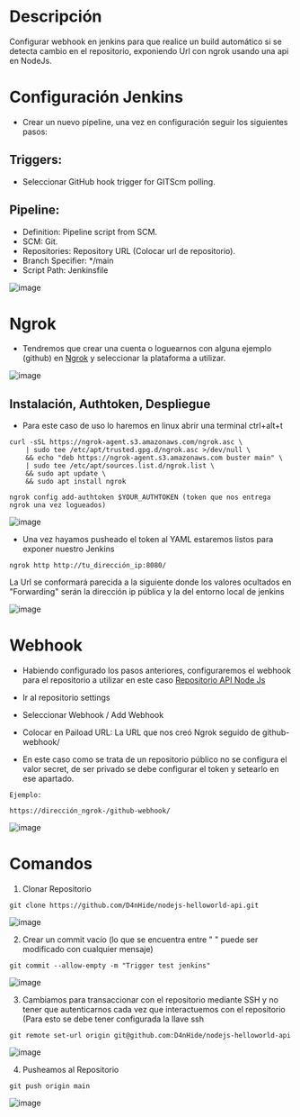 # Descripción
Configurar webhook en jenkins para que realice un build automático si se detecta cambio en el repositorio, exponiendo Url con ngrok usando una api en NodeJs.

# Configuración Jenkins

- Crear un nuevo pipeline, una vez en configuración seguir los siguientes pasos:
## Triggers:
- Seleccionar GitHub hook trigger for GITScm polling.
## Pipeline:  
- Definition: Pipeline script from SCM.
- SCM: Git.
- Repositories: Repository URL (Colocar url de repositorio).
- Branch Specifier: */main
- Script Path: Jenkinsfile

![image](https://github.com/user-attachments/assets/2bdd5a34-b3ac-4070-acce-a943f35e8378)

# Ngrok

- Tendremos que crear una cuenta o loguearnos con alguna ejemplo (github) en [Ngrok](https://ngrok.com) y seleccionar la plataforma a utilizar.

![image](https://github.com/user-attachments/assets/005073fe-b21a-43e1-964d-3607b5361242)

## Instalación, Authtoken, Despliegue

- Para este caso de uso lo haremos en linux abrir una terminal ctrl+alt+t

```
curl -sSL https://ngrok-agent.s3.amazonaws.com/ngrok.asc \
	| sudo tee /etc/apt/trusted.gpg.d/ngrok.asc >/dev/null \
	&& echo "deb https://ngrok-agent.s3.amazonaws.com buster main" \
	| sudo tee /etc/apt/sources.list.d/ngrok.list \
	&& sudo apt update \
	&& sudo apt install ngrok
```

```
ngrok config add-authtoken $YOUR_AUTHTOKEN (token que nos entrega ngrok una vez logueados)
```

![image](https://github.com/user-attachments/assets/9cca0fa0-1909-4747-9013-12448f7cc8cc)

- Una vez hayamos pusheado el token al YAML estaremos listos para exponer nuestro Jenkins

```
ngrok http http://tu_dirección_ip:8080/
```
La Url se conformará parecida a la siguiente donde los valores ocultados en "Forwarding" serán la dirección ip pública y la del entorno local de jenkins

![image](https://github.com/user-attachments/assets/19f54fb9-2e17-431b-9078-206a86f81a6f)

# Webhook

- Habiendo configurado los pasos anteriores, configuraremos el webhook para el repositorio a utilizar en este caso [Repositorio API Node Js](https://github.com/D4nHide/nodejs-helloworld-api)

- Ir al repositorio settings
- Seleccionar Webhook / Add Webhook
- Colocar en Paiload URL: La URL que nos creó Ngrok seguido de github-webhook/
- En este caso como se trata de un repositorio público no se configura el valor secret, de ser  privado se debe configurar el token y setearlo en ese apartado.

```
Ejemplo:

https://dirección_ngrok-/github-webhook/
```

![image](https://github.com/user-attachments/assets/f3d5b8b2-bf06-47b1-bba1-37953ef833d3)

# Comandos

1. Clonar Repositorio
```
git clone https://github.com/D4nHide/nodejs-helloworld-api.git
```
![image](https://github.com/user-attachments/assets/3780ff9f-f1a6-4806-bf24-45f122afdb4b)

2. Crear un commit vacío  (lo que se encuentra entre " " puede ser modificado con cualquier mensaje)
```
git commit --allow-empty -m "Trigger test jenkins"
```
![image](https://github.com/user-attachments/assets/5845b5ce-4a5a-4803-b155-0ef7fd07779e)

3. Cambiamos para transaccionar con el repositorio mediante SSH y no tener que autenticarnos cada vez que interactuemos con el repositorio (Para esto se debe tener configurada la llave ssh
```
git remote set-url origin git@github.com:D4nHide/nodejs-helloworld-api
```
![image](https://github.com/user-attachments/assets/cb0802b4-3812-4e5d-aaaa-b65708e539cf)

4. Pusheamos al Repositorio
```
git push origin main
```
![image](https://github.com/user-attachments/assets/168e7dac-7147-4c61-91de-f3624ff30940)













